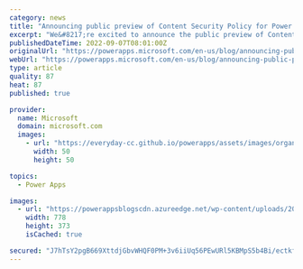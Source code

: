 ```yaml
---
category: news
title: "Announcing public preview of Content Security Policy for Power Apps"
excerpt: "We&#8217;re excited to announce the public preview of Content Security Policy (CSP) configuration for Power Apps. CSP can be configured using the settings under the Privacy + Security settings section of an environment in Power Platform Admin Center."
publishedDateTime: 2022-09-07T08:01:00Z
originalUrl: "https://powerapps.microsoft.com/en-us/blog/announcing-public-preview-of-content-security-policy-for-power-apps/"
webUrl: "https://powerapps.microsoft.com/en-us/blog/announcing-public-preview-of-content-security-policy-for-power-apps/"
type: article
quality: 87
heat: 87
published: true

provider:
  name: Microsoft
  domain: microsoft.com
  images:
    - url: "https://everyday-cc.github.io/powerapps/assets/images/organizations/microsoft.com-50x50.jpg"
      width: 50
      height: 50

topics:
  - Power Apps

images:
  - url: "https://powerappsblogscdn.azureedge.net/wp-content/uploads/2022/08/image-14.png"
    width: 778
    height: 373
    isCached: true

secured: "J7hTsY2pgB669XttdjGbvWHQF0PM+3v6iiUq56PEwURl5KBMpS5b4Bi/ectkfVGk3Gdd58Lbo//ymhheID8fJ3bIACziGqex5a8KzscebMCY129mpBTVPI7NJOYVtSLdihANlCj87d31qr9yi+IvUE1ypMk8jJidbeMG1i59lmlLnRjqHdfEWO3InpOresyKC23/ScaGSkSSLpPXrhrriEkBgk650klYwkRbEs0g7vxiIWu65awg3kJmlO/2pujKTLbRWVljehBqErlEAcjv6LDVnBdnRbR2p3R7bEqVPk1VkwdB/GaxrY1mdAgQQD0vvMOUb1/JlN6lsgrGT4agKMirOe1lBxPvVDLg0bHP2cY=;R1stcx4yiy5C+u2aKwQ7Bw=="
---
```


